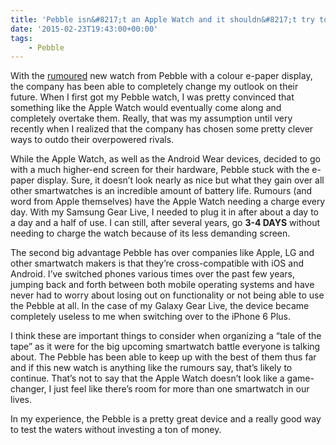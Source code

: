 ```yaml
---
title: 'Pebble isn&#8217;t an Apple Watch and it shouldn&#8217;t try to be'
date: '2015-02-23T19:43:00+00:00'
tags:
    - Pebble
---
```


With the [rumoured](http://www.theverge.com/2015/2/23/8089725/pebble-color-display-smartwatch-leaks) new watch from Pebble with a colour e-paper display, the company has been able to completely change my outlook on their future. When I first got my Pebble watch, I was pretty convinced that something like the Apple Watch would eventually come along and completely overtake them. Really, that was my assumption until very recently when I realized that the company has chosen some pretty clever ways to outdo their overpowered rivals.

While the Apple Watch, as well as the Android Wear devices, decided to go with a much higher-end screen for their hardware, Pebble stuck with the e-paper display. Sure, it doesn’t look nearly as nice but what they gain over all other smartwatches is an incredible amount of battery life. Rumours (and word from Apple themselves) have the Apple Watch needing a charge every day. With my Samsung Gear Live, I needed to plug it in after about a day to a day and a half of use. I can still, after several years, go **3-4 DAYS** without needing to charge the watch because of its less demanding screen.

The second big advantage Pebble has over companies like Apple, LG and other smartwatch makers is that they’re cross-compatible with iOS and Android. I’ve switched phones various times over the past few years, jumping back and forth between both mobile operating systems and have never had to worry about losing out on functionality or not being able to use the Pebble at all. In the case of my Galaxy Gear Live, the device became completely useless to me when switching over to the iPhone 6 Plus.

I think these are important things to consider when organizing a “tale of the tape” as it were for the big upcoming smartwatch battle everyone is talking about. The Pebble has been able to keep up with the best of them thus far and if this new watch is anything like the rumours say, that’s likely to continue. That’s not to say that the Apple Watch doesn’t look like a game-changer, I just feel like there’s room for more than one smartwatch in our lives.

In my experience, the Pebble is a pretty great device and a really good way to test the waters without investing a ton of money.
